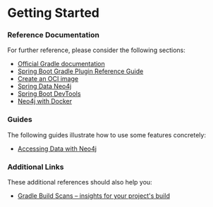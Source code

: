 # Getting Started

### Reference Documentation
For further reference, please consider the following sections:

* [Official Gradle documentation](https://docs.gradle.org)
* [Spring Boot Gradle Plugin Reference Guide](https://docs.spring.io/spring-boot/docs/2.3.7.RELEASE/gradle-plugin/reference/html/)
* [Create an OCI image](https://docs.spring.io/spring-boot/docs/2.3.7.RELEASE/gradle-plugin/reference/html/#build-image)
* [Spring Data Neo4j](https://docs.spring.io/spring-boot/docs/2.4.1/reference/htmlsingle/#boot-features-neo4j)
* [Spring Boot DevTools](https://docs.spring.io/spring-boot/docs/2.4.1/reference/htmlsingle/#using-boot-devtools)
* [Neo4j with Docker](https://neo4j.com/developer/docker/)

### Guides
The following guides illustrate how to use some features concretely:

* [Accessing Data with Neo4j](https://spring.io/guides/gs/accessing-data-neo4j/)

### Additional Links
These additional references should also help you:

* [Gradle Build Scans – insights for your project's build](https://scans.gradle.com#gradle)

